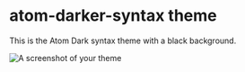 # atom-darker-syntax theme

This is the Atom Dark syntax theme with a black background.

![A screenshot of your theme](https://dl.dropboxusercontent.com/spa/w9y331nq8d0g5zi/1sqafxon.png)
